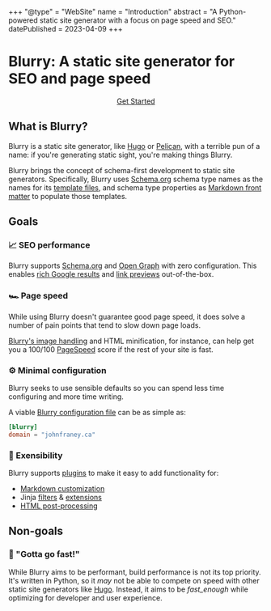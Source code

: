 +++
"@type" = "WebSite"
name = "Introduction"
abstract = "A Python-powered static site generator with a focus on page speed and SEO."
datePublished = 2023-04-09
+++

# Blurry: A static site generator for SEO and page speed

<p style="text-align: center;">
    <a href="/getting-started/quick-start/" class="right-arrow" role="button" rel="noreferrer">Get Started</a>
</p>

## What is Blurry?

Blurry is a static site generator, like [Hugo](https://gohugo.io) or [Pelican](https://getpelican.com/), with a terrible pun of a name: if you're generating static sight, you're making things Blurry.

Blurry brings the concept of schema-first development to static site generators.
Specifically, Blurry uses [Schema.org](https://schema.org/) schema type names as the names for its [template files](./templates/syntax.md), and schema type properties as [Markdown front matter](./content/markdown.md) to populate those templates.

## Goals

<div class="flex-grid">

<article>

### 📈 SEO performance

Blurry supports [Schema.org](https://schema.org/) and [Open Graph](https://ogp.me/) with zero configuration.
This enables [rich Google results](https://developers.google.com/search/docs/appearance/structured-data/search-gallery) and [link previews](https://www.opengraph.xyz/) out-of-the-box.

</article>

<article>

### 🏎️ Page speed

While using Blurry doesn't guarantee good page speed, it does solve a number of pain points that tend to slow down page loads.

[Blurry's image handling](../content/images.md) and HTML minification, for instance, can help get you a 100/100 [PageSpeed](https://pagespeed.web.dev/) score if the rest of your site is fast.

</article>

<article>

### ⚙ Minimal configuration

Blurry seeks to use sensible defaults so you can spend less time configuring and more time writing.

A viable [Blurry configuration file](./configuration/blurry.toml.md) can be as simple as:

```toml
[blurry]
domain = "johnfraney.ca"
```

</article>

<article>

### 🧩 Exensibility

Blurry supports [plugins](./plugins/intro.md) to make it easy to add functionality for:

- [Markdown customization](./plugins/write-a-markdown-plugin.md)
- Jinja [filters](./plugins/write-a-jinja-filter-plugin.md) & [extensions](./plugins/write-a-jinja-extension-plugin.md)
- [HTML post-processing](./plugins/write-an-html-plugin.md)

</article>

</div>

## Non-goals

<div class="flex-grid">

<article>

### 🚄 "Gotta go fast!"

While Blurry aims to be performant, build performance is not its top priority.
It's written in Python, so it _may_ not be able to compete on speed with other static site generators like [Hugo](https://gohugo.io/).
Instead, it aims to be _fast_enough_ while optimizing for developer and user experience.

</article>

</div>
